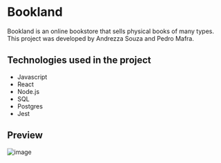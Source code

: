 # Bookland

Bookland is an online bookstore that sells physical books of many types. This project was developed by Andrezza Souza and Pedro Mafra.

## Technologies used in the project

* Javascript
* React
* Node.js
* SQL
* Postgres
* Jest

## Preview
![image](https://user-images.githubusercontent.com/72293497/141213785-7d8c1dd6-5e8a-4326-8182-d4bc81f184ae.png)
